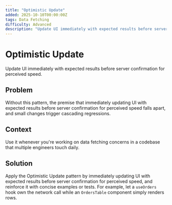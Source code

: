 ```yaml
---
title: "Optimistic Update"
added: 2025-10-10T00:00:00Z
tags: Data Fetching
difficulty: Advanced
description: "Update UI immediately with expected results before server confirmation for perceived speed."
---
```

# Optimistic Update

Update UI immediately with expected results before server confirmation for perceived speed.

## Problem

Without this pattern, the premise that immediately updating UI with expected results before server confirmation for perceived speed falls apart, and small changes trigger cascading regressions.

## Context

Use it whenever you're working on data fetching concerns in a codebase that multiple engineers touch daily.

## Solution

Apply the Optimistic Update pattern by immediately updating UI with expected results before server confirmation for perceived speed, and reinforce it with concise examples or tests. For example, let a `useOrders` hook own the network call while an `OrdersTable` component simply renders rows.
